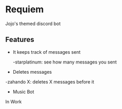 # Requiem
Jojo's themed discord bot
## Features
* It keeps track of messages sent

  -starplatinum: see how many messages you sent
* Deletes messages

 -zahando X: deletes X messages before it
* Music Bot

 In Work
